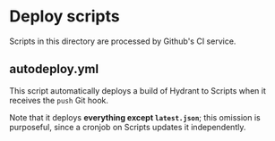 # Deploy scripts
Scripts in this directory are processed by Github's CI service.

## autodeploy.yml
This script automatically deploys a build of Hydrant to Scripts when it receives the `push` Git hook.

Note that it deploys **everything except `latest.json`**; this omission is purposeful, since a cronjob on Scripts updates it independently.
